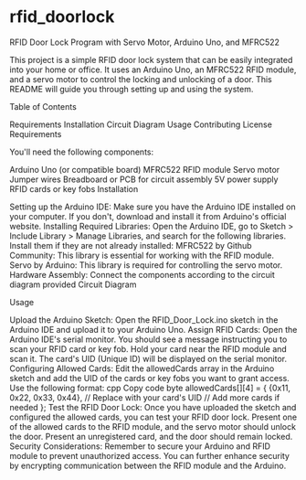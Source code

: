 # rfid_doorlock
RFID Door Lock Program with Servo Motor, Arduino Uno, and MFRC522

This project is a simple RFID door lock system that can be easily integrated into your home or office. It uses an Arduino Uno, an MFRC522 RFID module, 
and a servo motor to control the locking and unlocking of a door. 
This README will guide you through setting up and using the system.

Table of Contents

Requirements
Installation
Circuit Diagram
Usage
Contributing
License
Requirements

You'll need the following components:

Arduino Uno (or compatible board)
MFRC522 RFID module
Servo motor
Jumper wires
Breadboard or PCB for circuit assembly
5V power supply
RFID cards or key fobs
Installation

Setting up the Arduino IDE:
Make sure you have the Arduino IDE installed on your computer. If you don't, download and install it from Arduino's official website.
Installing Required Libraries:
Open the Arduino IDE, go to Sketch > Include Library > Manage Libraries, and search for the following libraries. Install them if they are not already installed:
MFRC522 by Github Community: This library is essential for working with the RFID module.
Servo by Arduino: This library is required for controlling the servo motor.
Hardware Assembly:
Connect the components according to the circuit diagram provided
Circuit Diagram


Usage

Upload the Arduino Sketch:
Open the RFID_Door_Lock.ino sketch in the Arduino IDE and upload it to your Arduino Uno.
Assign RFID Cards:
Open the Arduino IDE's serial monitor. You should see a message instructing you to scan your RFID card or key fob. Hold your card near the RFID module and scan it. The card's UID (Unique ID) will be displayed on the serial monitor.
Configuring Allowed Cards:
Edit the allowedCards array in the Arduino sketch and add the UID of the cards or key fobs you want to grant access. Use the following format:
cpp
Copy code
  byte allowedCards[][4] = {
    {0x11, 0x22, 0x33, 0x44}, // Replace with your card's UID
    // Add more cards if needed
  };
Test the RFID Door Lock:
Once you have uploaded the sketch and configured the allowed cards, you can test your RFID door lock. Present one of the allowed cards to the RFID module, and the servo motor should unlock the door. Present an unregistered card, and the door should remain locked.
Security Considerations:
Remember to secure your Arduino and RFID module to prevent unauthorized access. You can further enhance security by encrypting communication between the RFID module and the Arduino.
